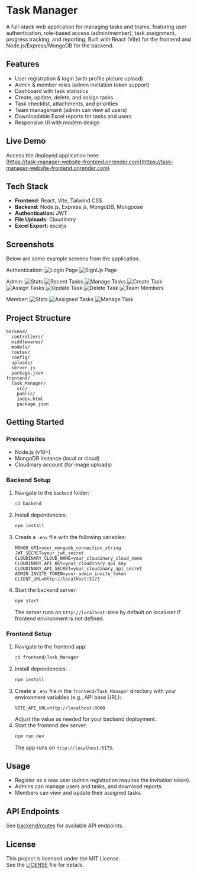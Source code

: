 # Task Manager

A full-stack web application for managing tasks and teams, featuring user authentication, role-based access (admin/member), task assignment, progress tracking, and reporting. Built with React (Vite) for the frontend and Node.js/Express/MongoDB for the backend.

## Features

- User registration & login (with profile picture upload)
- Admin & member roles (admin invitation token support)
- Dashboard with task statistics
- Create, update, delete, and assign tasks
- Task checklist, attachments, and priorities
- Team management (admin can view all users)
- Downloadable Excel reports for tasks and users
- Responsive UI with modern design

## Live Demo

Access the deployed application here:  
[https://task-manager-website-frontend.onrender.com](https://task-manager-website-frontend.onrender.com)

## Tech Stack

- **Frontend:** React, Vite, Tailwind CSS
- **Backend:** Node.js, Express.js, MongoDB, Mongoose
- **Authentication:** JWT
- **File Uploads:** Cloudinary
- **Excel Export:** exceljs

## Screenshots

Below are some example screens from the application.

Authentication:
![Login Page](<screenshots/Login Page.png>)
![SignUp Page](<screenshots/Signup Page.png>)

Admin:
![Stats](<screenshots/Admin Dashboard Stats.png>)
![Recent Tasks](<screenshots/Admin Dashboard Recent Tasks.png>)
![Manage Tasks](<screenshots/Admin Manage All Tasks.png>)
![Create Task](<screenshots/Admin Create Task.png>)
![Assign Tasks](<screenshots/Admin Assign Tasks to Members.png>)
![Update Task](<screenshots/Admin Update Task.png>)
![Delete Task](<screenshots/Admin Delete Task.png>)
![Team Members](<screenshots/Team Members.png>)

Member:
![Stats](<screenshots/Member Dashboard Stats.png>)
![Assigned Tasks](<screenshots/Member All Tasks.png>)
![Manage Task](<screenshots/Member Manage Task.png>)

## Project Structure

```
backend/
  controllers/
  middlewares/
  models/
  routes/
  config/
  uploads/
  server.js
  package.json
frontend/
  Task_Manager/
    src/
    public/
    index.html
    package.json
```

## Getting Started

### Prerequisites

- Node.js (v16+)
- MongoDB instance (local or cloud)
- Cloudinary account (for image uploads)

### Backend Setup

1. Navigate to the `backend` folder:
   ```sh
   cd backend
   ```
2. Install dependencies:
   ```sh
   npm install
   ```
3. Create a `.env` file with the following variables:
   ```
   MONGO_URI=your_mongodb_connection_string
   JWT_SECRET=your_jwt_secret
   CLOUDINARY_CLOUD_NAME=your_cloudinary_cloud_name
   CLOUDINARY_API_KEY=your_cloudinary_api_key
   CLOUDINARY_API_SECRET=your_cloudinary_api_secret
   ADMIN_INVITE_TOKEN=your_admin_invite_token
   CLIENT_URL=http://localhost:5173
   ```
4. Start the backend server:
   ```sh
   npm start
   ```
   The server runs on `http://localhost:8000` by default on localuser if frontend environment is not defined.

### Frontend Setup

1. Navigate to the frontend app:
   ```sh
   cd frontend/Task_Manager
   ```
2. Install dependencies:
   ```sh
   npm install
   ```
3. Create a `.env` file in the `frontend/Task_Manager` directory with your environment variables (e.g., API base URL):
   ```
   VITE_API_URL=http://localhost:8000
   ```
   Adjust the value as needed for your backend deployment.
4. Start the frontend dev server:
   ```sh
   npm run dev
   ```
   The app runs on `http://localhost:5173`.

## Usage

- Register as a new user (admin registration requires the invitation token).
- Admins can manage users and tasks, and download reports.
- Members can view and update their assigned tasks.

## API Endpoints

See [backend/routes](backend/routes/) for available API endpoints.

## License

This project is licensed under the MIT License.  
See the [LICENSE](LICENSE) file for details.
